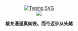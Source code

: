 <div align="center">
  <!-- dynamic typing effect 动态打字效果 -->
  <div align="center">
    <a href="https://github.com/xizhouli">
      <img src="https://readme-typing-svg.demolab.com?font=Fira+Code&pause=1000&width=435&lines=%22Hello%2C%20World%22;&center=true&size=27" alt="Typing SVG" />
    </a>
  </div>
    <!-- knock code pictures 敲代码的图片 -->
  <img src="https://cdn.jsdelivr.net/gh/sun0225SUN/sun0225SUN/assets/images/coding.gif" /><br>
  <p><b>雄关漫道真如铁，而今迈步从头越</b></p>

</div>

<!--
**xizhouli/xizhouli** is a ✨ _special_ ✨ repository because its `README.md` (this file) appears on your GitHub profile.

Here are some ideas to get you started:

- 🔭 I’m currently working on ...
- 🌱 I’m currently learning ...
- 👯 I’m looking to collaborate on ...
- 🤔 I’m looking for help with ...
- 💬 Ask me about ...
- 📫 How to reach me: ...
- 😄 Pronouns: ...
- ⚡ Fun fact: ...
-->
